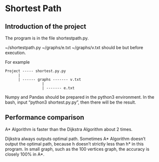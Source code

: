 # Shortest Path

## Introduction of the project

The program is in the file shortestpath.py.

~/shortestpath.py ~/graphs/e.txt    ~/graphs/v.txt  should be but before execution.

For example

```
Project ----- shortest.py.py
      |
      | ------ graphs ------- v.txt
                 |
                 | ------- e.txt
```

Numpy and Pandas should be prepared in the python3 environment.
In the bash, input “python3 shortest.py.py”, then there will be the result.

## Performance comparison

A* Algorithm is faster than the Dijkstra Algorithm about 2 times.

Dijkstra always outputs optimal path. Sometimes A\* Algorithm doesn’t output the optimal path, because h doesn’t strictly less than h\* in this program. In small graph, such as the 100 vertices graph, the accuracy is closely 100% in A\*.
